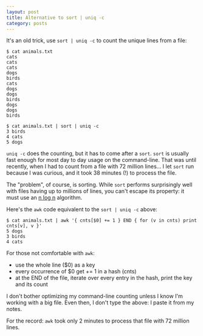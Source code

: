 ```yaml
---
layout: post
title: Alternative to sort | uniq -c
category: posts
---
```


It's an old trick, use `sort | uniq -c` to count the unique lines from a file:

    $ cat animals.txt
    cats
    cats
    cats
    dogs
    birds
    cats
    dogs
    dogs
    birds
    dogs
    dogs
    birds

    $ cat animals.txt | sort | uniq -c
    3 birds
    4 cats
    5 dogs

`uniq -c` does the counting, but it has to come after a `sort`. `sort` is
usually fast enough for most day to day usage on the command-line. That was
until recently, when I had to count from a file with 72 million lines... I let
`sort` run because I was curious, and it took 38 minutes (!) to process the file.

The "problem", of course, is sorting. While `sort` performs surprisingly well with files
having up to millions of lines, you can't escape its property: it must use an
[n log n](http://en.wikipedia.org/wiki/Sorting_algorithm) algorithm.

Here's the `awk` code equivalent to the `sort | uniq -c` above:

    $ cat animals.txt | awk '{ cnts[$0] += 1 } END { for (v in cnts) print cnts[v], v }'
    5 dogs
    3 birds
    4 cats

For those not comfortable with `awk`:

* use the whole line ($0) as a key
* every occurrence of $0 get += 1 in a hash (cnts)
* at the END of the file, iterate over every entry in the hash, print the key and its count

I don't bother optimizing my command-line counting unless I know I'm working
with a big file. Even then, I don't type the above: I paste it from my notes.

For the record: `awk` took only 2 minutes to process that file with 72 million lines.

